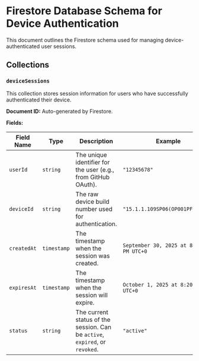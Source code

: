 # Firestore Database Schema for Device Authentication

This document outlines the Firestore schema used for managing device-authenticated user sessions.

## Collections

### `deviceSessions`

This collection stores session information for users who have successfully authenticated their device.

**Document ID:** Auto-generated by Firestore.

**Fields:**

| Field Name  | Type      | Description                                                                 | Example                                     |
|-------------|-----------|-----------------------------------------------------------------------------|---------------------------------------------|
| `userId`    | `string`  | The unique identifier for the user (e.g., from GitHub OAuth).               | `"12345678"`                                |
| `deviceId`  | `string`  | The raw device build number used for authentication.                        | `"15.1.1.109SP06(OP001PF001AZ)"`            |
| `createdAt` | `timestamp`| The timestamp when the session was created.                                 | `September 30, 2025 at 8:20:00 PM UTC+0`    |
| `expiresAt` | `timestamp`| The timestamp when the session will expire.                                 | `October 1, 2025 at 8:20:00 PM UTC+0`       |
| `status`    | `string`  | The current status of the session. Can be `active`, `expired`, or `revoked`. | `"active"`                                  |